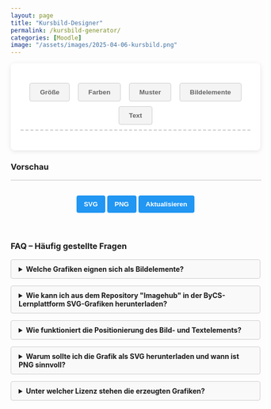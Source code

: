 ```yaml
---
layout: page
title: "Kursbild-Designer"
permalink: /kursbild-generator/
categories: [Moodle]
image: "/assets/images/2025-04-06-kursbild.png"
---
```

<style>
        h1 {
            text-align: center;
            color: #333;
        }
        .container {
            display: flex;
            flex-direction: column;
            gap: 20px;
            min-width: 350px;
        }
        .controls {
            background-color: white;
            padding: 20px;
            border-radius: 8px;
            box-shadow: 0 2px 10px rgba(0, 0, 0, 0.1);
        }
        .control-group {
            margin-bottom: 15px;
        }
        label {
            display: block;
            margin-bottom: 5px;
            font-weight: 600;
        }
       select,
        input {
            padding: 8px;
            border: 1px solid #ddd;
            border-radius: 4px;
        }
        .color-inputs,
        .size-inputs,
        .pattern-selection {
            display: grid;
            grid-template-columns: repeat(3, 1fr);
            gap: 10px;
            padding: 8px;
        }
        /* Für mittlere Bildschirme: nur zwei Spalten */
        @media (max-width: 768px) {
            .color-inputs,
            .size-inputs,
            .pattern-selection {
                grid-template-columns: repeat(2, 1fr);
            }
        }
        /* Für kleine Bildschirme: eine Spalte */
        @media (max-width: 480px) {
            .color-inputs,
            .size-inputs,
            .pattern-selection {
                grid-template-columns: 1fr;
            }
        }
        #text-color,
        .color-inputs input {
            padding: 0px;
        }
        button {
            background-color: #4caf50;
            color: white;
            border: none;
            padding: 10px 15px;
            border-radius: 4px;
            cursor: pointer;
            font-weight: 600;
            margin-top: 10px;
        }
        #svg-container {
            width: 100%;
            border: 1px solid #ddd;
            overflow: hidden;
            position: relative;
        }
        .download-section {
            margin-top: 20px;
            text-align: center;
        }
        #download-btn,
        #download-png-btn,
        #generate-btn {
            background-color: #2196f3;
        }
        #download-btn:hover {
            background-color: #0b7dda;
        }
        .pattern-selection label {
            display: flex;
            align-items: center;
            gap: 5px;
        }
        .pattern-selection input[type="radio"] {
            margin: 0;
        }

        .image-size-slider {
            margin-top: 10px;
        }
        .color-section {
            display: flex;
            flex-direction: column;
            gap: 10px;
        }
        .secondary-color-container {
            transition: opacity 0.3s;
        }

        .disabled {
            opacity: 0.5;
            pointer-events: none;
        }
        .hidden {
            display: none;
        }
        /* Style für die Navigation */
        .navigation {
            display: flex;
            flex-direction: row;
            flex-wrap: wrap;
            justify-content: space-around;
            margin-bottom: 20px;
            padding: 10px;
            border-bottom: dashed 2px #ccc;
        }
        /* Tablet: 2 Elemente pro Zeile */
        @media (max-width: 768px) {
            .navigation {
                justify-content: space-between;
            }
            .navigation>* {
                flex: 0 0 48%;
                margin-bottom: 10px;
            }
        }
        /* Smartphone: 1 Element pro Zeile */
        @media (max-width: 480px) {
            .navigation>* {
                flex: 0 0 100%;
            }
        }
        .tab-button {
            padding: 10px 20px;
            cursor: pointer;
            border: 1px solid #ccc;
            background-color: #f4f4f4;
            color: #656565;
        }
       .tab-button:hover {
            background-color: #ddd;
        }

        .tab-button.active {
            background-color: #3498db;
            color: white;
        }
        /* Style für den Inhalt der Tabs */
        .tab-content {
            display: none;
            margin-bottom: 12px;
            width: 600px;
        }
        .tab-content.active {
            display: contents;
        }
        details {
            margin-bottom: 1em;
            background: #f9f9f9;
            border: 1px solid #ccc;
            padding: 10px 15px;
            border-radius: 4px;
        }
        summary {
            cursor: pointer;
            font-weight: bold;
            outline: none;
        }
        summary::-webkit-details-marker {
            margin-right: 10px;
        }
        /* Modal Styles */
        .modal {
            position: fixed;
            z-index: 1000;
            left: 0;
            top: 0;
            width: 100%;
            height: 100%;
            background-color: rgba(0, 0, 0, 0.5);
            display: none;
        }
        .modal-content {
            background-color: white;
            margin: 15% auto;
            padding: 20px;
            border-radius: 8px;
            width: 80%;
            max-width: 400px;
            text-align: center;
            position: relative;
        }
        .close {
            position: absolute;
            right: 10px;
            top: 10px;
            background: none;
            border: none;
            font-size: 24px;
            cursor: pointer;
            color: #aaa;
            font-weight: bold;
        }
        .close:hover {
            color: #000;
        }
       .modal-content label {
            display: block;
            margin: 10px 0 5px;
        }
        .modal-content input[type="range"] {
            width: 100%;
        }
        .modal-content button {
            margin: 5px;
        }
        #modal-delete {
            background-color: #f44336;
        }
        #modal-delete:hover {
            background-color: #d32f2f;
        }
        .modal-content button {
            margin: 5px;
            padding: 8px 12px;
            border: none;
            border-radius: 4px;
            cursor: pointer;
        }
        #modal-bring-forward,
        #modal-send-back {
            background-color: #ffc107;
            /* Gelb für Layer-Verschiebung */
            color: #333;
        }
        #modal-bring-forward:hover:not(:disabled),
        #modal-send-back:hover:not(:disabled) {
            background-color: #e0a800;
        }
        #modal-bring-forward:disabled,
        #modal-send-back:disabled {
            background-color: #ccc;
            cursor: not-allowed;
        }
        #modal-bring-forward:disabled:hover,
        #modal-send-back:disabled:hover {
            background-color: #ccc;
            /* Tooltip via title-Attribut (nativ im Browser) */
        }
        #modal-duplicate {
            background-color: #9c27b0;
        }
        #modal-duplicate:hover {
            background-color: #7b1fa2;
        }
    </style>
<div class="controls">
        <div class="navigation">
            <button class="tab-button" onclick="openTab(event, 'options')">
                Größe
            </button>
            <button class="tab-button" onclick="openTab(event, 'colors')">
                Farben
            </button>
            <button class="tab-button" onclick="openTab(event, 'pattern')">
                Muster
            </button>
            <button class="tab-button" onclick="openTab(event, 'image')">
                Bildelemente
            </button>
            <button class="tab-button" onclick="openTab(event, 'text')">
                Text
            </button>
        </div>
<div class="tab-content" id="options">
            <div class="control-group">
                <label for="preset">Optimiert für</label>
                <select id="preset">
                    <option value="1800x390">Kursbild im Kurs</option>
                    <option value="1800x600">Kursbild in der Übersicht</option>
                    <option value="900x520">Drive Space</option>
                    <option value="600x600">Quadratisch</option>
                    <option value="1600x900">Lernlandkarte</option>
                    <option value="custom">Benutzerdefiniert</option>
                </select>
            </div>
            <div class="control-group hidden" id="custom-dimensions">
                <label>Abmessungen</label>
                <div class="size-inputs">
                    <div>
                        <label for="width">Breite (px)</label>
                        <input type="number" id="width" value="1800" min="200" max="2000" />
                    </div>
                    <div>
                        <label for="height">Höhe (px)</label>
                        <input type="number" id="height" value="360" min="100" max="900" />
                    </div>
                </div>
            </div>
        </div>
        <div class="tab-content" id="colors">
            <div class="control-group color-section">
                <label>Farbverlauf</label>
                <select id="gradient-type" style="max-width: 250px">
                    <option value="linear">Linear (Links nach Rechts)</option>
                    <option value="linear-top-bottom">Linear (Oben nach Unten)</option>
                    <option value="radial">Radial (Mitte nach Außen)</option>
                    <option value="diagonal">Diagonal</option>
                    <option value="none">Ohne</option>
                </select>
                <div class="color-inputs" id="color-selection">
                    <div>
                        <label for="primary-color">Primärfarbe</label>
                        <input type="color" id="primary-color" value="#3498db" />
                        <label><input type="checkbox" id="primary-transparent" />
                            Transparent</label>
                    </div>
                    <div class="secondary-color-container" id="secondary-color-container">
                        <label for="secondary-color">Sekundärfarbe</label>
                        <input type="color" id="secondary-color" value="#2ecc71" />
                        <label><input type="checkbox" id="secondary-transparent" />
                            Transparent</label>
                    </div>
                </div>
            </div>
        </div>
<div class="tab-content" id="pattern">
            <div class="control-group">
                <label>Hintergundmuster</label>
                <div class="pattern-selection" id="pattern-selection">
                    <label><input type="radio" name="pattern" value="ohne" checked />
                        Ohne</label>
                    <label><input type="radio" name="pattern" value="waves" /> Wellen</label>
                    <label><input type="radio" name="pattern" value="circles" />
                        Kreise</label>
                    <label><input type="radio" name="pattern" value="dots" /> Punkte</label>
                    <label><input type="radio" name="pattern" value="dabs" />
                        Sprenkel</label>
                    <label><input type="radio" name="pattern" value="stars" />
                        Sternenhimmel</label>
                    <label><input type="radio" name="pattern" value="lines" /> Linien</label>
                    <label><input type="radio" name="pattern" value="grid" /> Gitter</label>
                    <label><input type="radio" name="pattern" value="crosses" />
                        Kreuze</label>
                </div>
            </div>
            <label>Animationstyp</label>
            <select id="animation-type">
                <option value="none">Ohne</option>
                <option value="translate">Bewegung links nach rechts</option>
                <option value="translate2">Bewegung oben nach unten</option>
                <option value="fade">Ausblenden</option>
            </select>
            <br /><br />
            <label>Animationsgeschwindigkeit</label>
            <select id="animation-speed">
                <option value="slow">Langsam</option>
                <option value="medium" selected>Mittel</option>
                <option value="fast">Schnell</option>
            </select>
        </div>
<div class="tab-content" id="image">
            <label>Bild-Elemente hochladen (SVG)</label>
            <input type="file" id="image-upload" accept="image/svg+xml" multiple /><br /><br />
            <p>
                Klicke auf ein hochgeladenes Bild in der Vorschau, um es zu bearbeiten
                Positioniere per Drag & Drop.
            </p>
        </div>
<div class="tab-content" id="text">
            <div class="control-group">
                <div class="control-group">
                    <label for="text-input">Text hinzufügen:</label>
                    <input type="text" id="text-input" placeholder="Hier Text eingeben..." />
                </div>
                <!-- Text-Steuerelemente, anfangs ausgeblendet -->
                <div id="text-controls" class="hidden">
                    <div class="control-group">
                        <label for="text-size">Textgröße:</label>
                        <input type="range" id="text-size" min="10" max="500" value="40" />
                    </div>
                    <div>
                        <label for="text-color">Textfarbe</label>
                        <input type="color" id="text-color" value="#ffffff" />
                    </div>
                    <div class="control-group">
                        <label for="text-font">Schriftart:</label>
                        <select id="text-font">
                            <option value="Arial, sans-serif">Arial</option>
                            <option value="'Times New Roman', serif">
                                Times New Roman
                            </option>
                            <option value="'Courier New', monospace">Courier New</option>
                            <option value="Georgia, serif">Georgia</option>
                            <option value="Verdana, sans-serif">Verdana</option>
                            <option value="Impact, sans-serif">Impact</option>
                        </select>
                    </div>
                    <br />
                    <div class="control-group hidden">
                        <label for="text-position">Horizontale Position:</label>
                        <input type="range" id="text-position" min="0" max="100" value="50" />
                    </div>
                    <div class="control-group hidden">
                        <label for="text-position-y">Vertikale Position:</label>
                        <input type="range" id="text-position-y" min="-100" max="100" value="0" />
                    </div>
                    <button id="reset-text-position-btn" class="button">
                        Text zentrieren
                    </button>
                </div>
            </div>
        </div>
    </div>
<div class="preview">
        <h3>Vorschau</h3>
        <div id="svg-container"></div>
        <div class="download-section">
            <button id="download-btn">SVG</button>
            <button id="download-png-btn">PNG</button>
            <button id="generate-btn">Aktualisieren</button>
        </div>
</div>
<br /><br />
<h3>FAQ – Häufig gestellte Fragen</h3>
<details>
        <summary>Welche Grafiken eignen sich als Bildelemente?</summary>
        <p>
            Die Grafiken müssen im SVG-Format vorliegen. Geeignete Dateien kannst du
            aus dem Repository "Imagehub" in der ByCS-Lernplattform herunterladen.
        </p>
    </details>
<details>
        <summary>
            Wie kann ich aus dem Repository "Imagehub" in der ByCS-Lernplattform
            SVG-Grafiken herunterladen?
        </summary>
        <p>
            Gehe in der Lernplattform zu
            <a href="https://www.bycs.de/hilfe-und-tutorials/lernplattform/meine-dateien-fuer-lernende/index.html">Meine
                Dateien</a>
            und füge dort aus dem Imagehub die gewünschten Grafiken zu deinen
            Dateien hinzu. Nach dem Speichern kannst du Sie von dort bequem
            herunterladen. Achtung: Das Repository steht nur bayerischen Lehrkräften
            zu Verfügung.
        </p>
    </details>
<details>
        <summary>
            Wie funktioniert die Positionierung des Bild- und Textelements?
        </summary>
        <p>
            - Sobald du ein SVG hochgeladen hast, erscheint im Vorschaubereich dein
            Bild als ein verschiebbares Element.<br />
            - Du kannst das Bild und den Text mit der Maus oder per Finger (auf
            Touchscreens) verschieben.<br />
            - Die Bild- und Textgröße lässt sich über den Schieberegler
            einstellen.<br />
            - Mit dem Button „Position zurücksetzen“ wird die Bild- oder
            Textposition auf den Standard (zentrale Platzierung) zurückgesetzt.
        </p>
    </details>
<details>
        <summary>
            Warum sollte ich die Grafik als SVG herunterladen und wann ist PNG
            sinnvoll?
        </summary>
        <p>
            SVG (Scalable Vector Graphics) bietet den Vorteil, dass die Grafiken
            verlustfrei skaliert werden können und somit auf allen Bildschirmgrößen
            gestochen scharf aussehen. Dadurch eignet sich SVG besonders gut für
            moderne Web-Anwendungen und responsive Designs.<br /><br />
            Lade das PNG herunter, wenn du es als Bild im Drive Space verwenden
            möchtest, da SVG hier nicht unterstützt wird. PNG-Dateien sind
            rasterbasiert und unterstützen keine Animationen.
        </p>
    </details>
<details>
        <summary>Unter welcher Lizenz stehen die erzeugten Grafiken?</summary>
        <p>
            Die erzeugten Bilder stehen (abhängig von den hochgeladenen Bildelementen)
            unter der Lizenz
            <a href="https://creativecommons.org/publicdomain/zero/1.0/deed.de" target="_blank"
                rel="license noopener noreferrer">CC0 1.0</a>.
        </p>
</details>
<!-- Modal für Bildbearbeitung -->
<div id="imageModal" class="modal">
        <div class="modal-content">
            <button class="close" id="modal-close">&times;</button>
            <h3>Bild bearbeiten</h3>
            <label for="modal-size">Größe (%):</label>
            <input type="range" id="modal-size" min="25" max="300" value="100" />
            <br />
            <!-- Neue Buttons für Reihenfolge -->
            <button id="modal-bring-forward">Eine Ebene höher</button>
            <button id="modal-send-back">Eine Ebene tiefer</button>
            <br />
            <button id="modal-duplicate">Duplizieren</button>
            <br />
            <button id="modal-reset">Zentrieren</button>
            <button id="modal-delete">Löschen</button>
        </div>
    </div>
<script>
document.addEventListener("DOMContentLoaded", () => {
            const widthInput = document.getElementById("width");
            const heightInput = document.getElementById("height");
            // Wertebereich
            const widthMin = parseInt(widthInput.min);
            const widthMax = parseInt(widthInput.max);
            const heightMin = parseInt(heightInput.min);
            const heightMax = parseInt(heightInput.max);
            function validateInput(input, min, max) {
                let value = parseInt(input.value);
                if (isNaN(value)) {
                    input.value = min;
                    return;
                }
                if (value < min) {
                    input.value = min;
                    alert(`Wert zu klein! Mindestwert ist ${min}px.`);
                } else if (value > max) {
                    input.value = max;
                    alert(`Wert zu groß! Maximalwert ist ${max}px.`);
                }
            }
            widthInput.addEventListener("change", () => {
                validateInput(widthInput, widthMin, widthMax);
            });
            heightInput.addEventListener("change", () => {
                validateInput(heightInput, heightMin, heightMax);
            });
            // Funktion zur Validierung von Text (entfernt HTML-Tags)
            function validateTextInput(input) {
                let value = input.value;
                // Entfernt alle HTML-Tags aus dem Text
                const sanitizedValue = value.replace(/<\/?[^>]+(>|$)/g, "");
                // Setzt den bereinigten Text zurück, falls HTML-Tags vorhanden sind
                if (value !== sanitizedValue) {
                    input.value = sanitizedValue;
                    alert(
                        "HTML-Tags sind nicht erlaubt! Nur reiner Text ist zulässig."
                    );
                }
            }
            const textInput = document.getElementById("text-input");
            textInput.addEventListener("blur", () => {
                // 'blur' wird verwendet, wenn das Eingabefeld verlassen wird
                validateTextInput(textInput);
            });
        });
    </script>
<script>
        function escapeRegExp(string) {
            return string.replace(/[.*+?^${}()|[\]\\]/g, '\\$&');
        }
        let uploadedImages = [];
        let symbols = {}; // Speichert Symbol-Inhalte pro ID
        // offsets entfernt; stattdessen offset pro Instanz im image-Objekt
        let draggingId = null;
        let isDragging = false;
        let isClick = false;
        let startMouseX = 0;
        let startMouseY = 0;
        let currentX = 0;
        let currentY = 0;
        let initialX = 0;
        let initialY = 0;
        let dragThreshold = 5;
        let currentEditingImageId = null;
        function uniqifySvgIds(svgString, prefix) {
            const parser = new DOMParser();
            const doc = parser.parseFromString(svgString, "image/svg+xml");
            const idElements = doc.querySelectorAll("[id]");
            const idMap = new Map();
            idElements.forEach((el) => {
                const oldId = el.getAttribute("id");
                const newId = prefix + "-" + oldId;
                idMap.set(oldId, newId);
                el.setAttribute("id", newId);
            });
            const allElements = doc.querySelectorAll("*");
            allElements.forEach((el) => {
                for (let attr of el.attributes) {
                    if (
                        attr.value &&
                        attr.value.startsWith("url(#") &&
                        attr.value.endsWith(")")
                    ) {
                        const refId = attr.value.slice(5, -1);
                        if (idMap.has(refId)) {
                            el.setAttribute(attr.name, "url(#" + idMap.get(refId) + ")");
                        }
                    }
                }
            });
            return doc.documentElement.outerHTML;
        }
        function uniqifyCssClasses(svgString, prefix) {
            // Find <style> block
            const styleRegex = /<style[^>]*>([\s\S]*?)<\/style>/i;
            const styleMatch = svgString.match(styleRegex);
            if (!styleMatch) {
                return svgString;
            }
            let newStyleContent = styleMatch[1];
            const classRuleRegex = /\.\s*([a-zA-Z0-9_-]+)\s*{([^}]*)}/g;
            const classMap = {}; // oldClass -> newClass
            let match;
            // First pass: collect all unique class names and map to basename
            while ((match = classRuleRegex.exec(newStyleContent)) !== null) {
                const oldClass = match[1];
                // Assume basename is the part after the last '-', typically 'stN'
                const basename = oldClass.includes('-') ? oldClass.split('-').pop() : oldClass;
                if (!classMap[oldClass]) {
                    const newClass = prefix + "-" + basename;
                    classMap[oldClass] = newClass;
                }
            }
            // Second pass: replace in style content
            for (const [oldClass, newClass] of Object.entries(classMap)) {
                // Replace .oldClass with .newClass, followed by whitespace and then , or {
                const replaceRegex = new RegExp('\\.\\s*' + escapeRegExp(oldClass) + '\\s*(?=[,{])', 'g');
                newStyleContent = newStyleContent.replace(replaceRegex, '.' + newClass);
            }
            // Rebuild the <style> tag
            const oldStyle = styleMatch[0];
            const newStyle = oldStyle.replace(styleMatch[1], newStyleContent);
            let result = svgString.replace(styleRegex, newStyle);
            // Replace class attributes in elements
            for (const [oldClass, newClass] of Object.entries(classMap)) {
                // Regex to replace \boldClass\b with newClass in class attribute
                const classRegex = new RegExp('class\\s*=\\s*["\']([^"\']*?)\\b' + escapeRegExp(oldClass) + '\\b([^"\']*?)["\']', 'gi');
                result = result.replace(classRegex, (match, before, after) => {
                    return `class="${before}${newClass}${after}"`;
                });
            }
            return result;
    }
        document.addEventListener("DOMContentLoaded", function () {
            const generateBtn = document.getElementById("generate-btn");
            const downloadBtn = document.getElementById("download-btn");
            const downloadPngBtn = document.getElementById("download-png-btn");
            const svgContainer = document.getElementById("svg-container");
            const imageUpload = document.getElementById("image-upload");
            const gradientType = document.getElementById("gradient-type");
            const secondaryColorContainer = document.getElementById(
                "secondary-color-container"
            );
            const primaryColor = document.getElementById("primary-color");
            const secondaryColor = document.getElementById("secondary-color");
            // Text-Elemente
            const textInput = document.getElementById("text-input");
            const textSizeSlider = document.getElementById("text-size");
            const textPositionSlider = document.getElementById("text-position");
            const textPositionSliderY = document.getElementById("text-position-y");
            const textColorPicker = document.getElementById("text-color");
            const resetTextPositionBtn = document.getElementById(
                "reset-text-position-btn"
            );
            const textFontSelect = document.getElementById("text-font");
            let headerText = "";
            generateBtn.addEventListener("click", generateHeader);
            downloadBtn.addEventListener("click", downloadSVG);
            downloadPngBtn.addEventListener("click", downloadPNG);
            imageUpload.addEventListener("change", handleImageUpload);
            gradientType.addEventListener("change", toggleSecondaryColor);
            primaryColor.addEventListener("input", generateHeader);
            secondaryColor.addEventListener("input", generateHeader);
            document
                .getElementById("primary-transparent")
                .addEventListener("change", generateHeader);
            document
                .getElementById("secondary-transparent")
                .addEventListener("change", generateHeader);
            document
                .getElementById("pattern-selection")
                .addEventListener("change", generateHeader);
            document
                .getElementById("animation-type")
                .addEventListener("change", generateHeader);
            document
                .getElementById("animation-speed")
                .addEventListener("change", generateHeader);
            document
                .getElementById("width")
                .addEventListener("input", generateHeader);
            document
                .getElementById("height")
                .addEventListener("input", generateHeader);
            // Text-Event-Listener
            textInput.addEventListener("input", updateHeaderText);
            textSizeSlider.addEventListener("input", generateHeader);
            textPositionSlider.addEventListener("input", generateHeader);
            textPositionSliderY.addEventListener("input", generateHeader);
            textColorPicker.addEventListener("input", generateHeader);
            resetTextPositionBtn.addEventListener("click", resetTextPosition);
            if (textFontSelect) {
                textFontSelect.addEventListener("change", generateHeader);
            }
            // Modal-Event-Listener
            document.getElementById("modal-size").addEventListener("input", (e) => {
                if (currentEditingImageId) {
                    const img = uploadedImages.find(
                        (i) => i.id === currentEditingImageId
                    );
                    if (img) {
                        img.size = parseInt(e.target.value);
                        generateHeader();
                    }
                }
            });
            document.getElementById("modal-reset").addEventListener("click", () => {
                if (currentEditingImageId) {
                    const img = uploadedImages.find(
                        (i) => i.id === currentEditingImageId
                    );
                    if (img) {
                        img.size = 100;
                        img.posX = 50;
                        img.posY = 0;
                        img.offset = 1; // Reset offset auch
                        document.getElementById("modal-size").value = 100;
                        generateHeader();
                    }
                }
            });
            document
                .getElementById("modal-delete")
                .addEventListener("click", () => {
                    if (currentEditingImageId) {
                        uploadedImages = uploadedImages.filter(
                            (i) => i.id !== currentEditingImageId
                        );
                        closeModal();
                        generateHeader();
                    }
                });
            document
                .getElementById("modal-duplicate")
                .addEventListener("click", () => {
                    if (currentEditingImageId) {
                        const originalImg = uploadedImages.find(
                            (i) => i.id === currentEditingImageId
                        );
                        if (originalImg) {
                            // Generiere neue unique ID für die Instanz (nicht für Symbol)
                            const newInstanceId = "inst" + Date.now() + "-" + Math.floor(Math.random() * 1000);
                            // Verwende den offset der zu duplizierenden Instanz (pro Instanz)
                            const thisOffset = originalImg.offset || 1; // Fallback zu 1
                            // Versetze die Position der Kopie um den aktuellen offset der originalen Instanz
                            const newPosX = Math.max(0, Math.min(100, originalImg.posX + thisOffset));
                            const newPosY = Math.max(-100, Math.min(100, originalImg.posY + thisOffset));
                            // Füge die neue Instanz hinzu (verweist auf dasselbe Symbol), mit eigenem offset=1 für ihre Chain
                            uploadedImages.push({
                                id: newInstanceId,
                                symbolId: originalImg.symbolId,
                                size: originalImg.size,
                                posX: newPosX,
                                posY: newPosY,
                                aspectRatio: originalImg.aspectRatio,
                                offset: 1 // Jede neue Instanz startet mit eigenem offset=1
                            });
                            // Erhöhe den offset der originalen Instanz um 1 für nächste Duplizierung von ihr
                            originalImg.offset = (originalImg.offset || 1) + 1;
                            generateHeader();
                        }
                    }
                });
            document
                .getElementById("modal-close")
                .addEventListener("click", closeModal);
            const modal = document.getElementById("imageModal");
            window.addEventListener("click", (e) => {
                if (e.target === modal) {
                    closeModal();
                }
            });
            function closeModal() {
                modal.style.display = "none";
                currentEditingImageId = null;
            }
            function updateButtonStates() {
                if (!currentEditingImageId || uploadedImages.length <= 1) {
                    // Bei <=1 Image: Beide deaktivieren
                    const bringForwardBtn = document.getElementById(
                        "modal-bring-forward"
                    );
                    const sendBackBtn = document.getElementById("modal-send-back");
                    bringForwardBtn.disabled = true;
                    sendBackBtn.disabled = true;
                    bringForwardBtn.style.opacity = "0.5";
                    sendBackBtn.style.opacity = "0.5";
                    bringForwardBtn.title = ""; // Tooltip zurücksetzen
                    sendBackBtn.title = "";
                    return;
                }
                const currentIndex = uploadedImages.findIndex(
                    (i) => i.id === currentEditingImageId
                );
                const bringForwardBtn = document.getElementById(
                    "modal-bring-forward"
                );
                const sendBackBtn = document.getElementById("modal-send-back");
                // Eine Ebene höher: Deaktivieren, wenn schon letztes (Index == length-1)
                bringForwardBtn.disabled = currentIndex === uploadedImages.length - 1;
                bringForwardBtn.style.opacity = bringForwardBtn.disabled
                    ? "0.5"
                    : "1";
                bringForwardBtn.title = bringForwardBtn.disabled
                    ? "Das Bild ist schon ganz oben."
                    : "";
                // Eine Ebene tiefer: Deaktivieren, wenn schon erstes (Index == 0)
                sendBackBtn.disabled = currentIndex === 0;
                sendBackBtn.style.opacity = sendBackBtn.disabled ? "0.5" : "1";
                sendBackBtn.title = sendBackBtn.disabled
                    ? "Das Bild ist schon ganz unten."
                    : "";
            }
            document
                .getElementById("modal-bring-forward")
                .addEventListener("click", () => {
                    if (
                        currentEditingImageId &&
                        !document.getElementById("modal-bring-forward").disabled
                    ) {
                        const currentIndex = uploadedImages.findIndex(
                            (i) => i.id === currentEditingImageId
                        );
                        if (
                            currentIndex > -1 &&
                            currentIndex < uploadedImages.length - 1
                        ) {
                            // Schrittweise: Verschiebe um 1 nach vorne (Index +1)
                            const [movedImage] = uploadedImages.splice(currentIndex, 1);
                            uploadedImages.splice(currentIndex + 1, 0, movedImage); // Neu: Einfügen an +1
                            generateHeader();
                            updateButtonStates(); // Zustände updaten
                        }
                    }
                });
            document
                .getElementById("modal-send-back")
                .addEventListener("click", () => {
                    if (
                        currentEditingImageId &&
                        !document.getElementById("modal-send-back").disabled
                    ) {
                        const currentIndex = uploadedImages.findIndex(
                            (i) => i.id === currentEditingImageId
                        );
                        if (currentIndex > 0) {
                            // Schrittweise: Verschiebe um 1 nach hinten (Index -1)
                            const [movedImage] = uploadedImages.splice(currentIndex, 1);
                            uploadedImages.splice(currentIndex - 1, 0, movedImage); // Neu: Einfügen an -1
                            generateHeader();
                            updateButtonStates(); // Zustände updaten
                        }
                    }
                });
            function openModal(imgId) {
                currentEditingImageId = imgId;
                const img = uploadedImages.find((i) => i.id === imgId);
                if (img) {
                    document.getElementById("modal-size").value = img.size;
                }
                // Buttons für Reihenfolge nur aktivieren, wenn mehr als ein Image vorhanden
                const bringForwardBtn = document.getElementById(
                    "modal-bring-forward"
                );
                const sendBackBtn = document.getElementById("modal-send-back");
                if (uploadedImages.length > 1) {
                    bringForwardBtn.disabled = false;
                    sendBackBtn.disabled = false;
                    bringForwardBtn.style.opacity = "1";
                    sendBackBtn.style.opacity = "1";
                } else {
                    bringForwardBtn.disabled = true;
                    sendBackBtn.disabled = true;
                    bringForwardBtn.style.opacity = "0.5";
                    sendBackBtn.style.opacity = "0.5";
                }
                updateButtonStates(); // Zustände updaten
                modal.style.display = "block";
            }
            function updateHeaderText() {
                headerText = textInput.value;
                if (headerText.trim() !== "") {
                    document.getElementById("text-controls").classList.remove("hidden");
                }
                generateHeader();
            }
            function toggleSecondaryColor() {
                if (gradientType.value === "none") {
                    secondaryColorContainer.classList.add("disabled");
                } else {
                    secondaryColorContainer.classList.remove("disabled");
                }
                generateHeader();
            }
            function handleImageUpload(event) {
                Array.from(event.target.files).forEach((file) => {
                    if (file && file.type === "image/svg+xml") {
                        const reader = new FileReader();
                        reader.onload = function (e) {
                            let uploadedImage = e.target.result;
                            const parser = new DOMParser();
                            const svgDoc = parser.parseFromString(
                                uploadedImage,
                                "image/svg+xml"
                            );
                            const svgElement = svgDoc.documentElement;
                            let svgWidth =
                                svgElement.getAttribute("width") ||
                                svgElement.getAttribute("viewBox")?.split(" ")[2];
                            let svgHeight =
                                svgElement.getAttribute("height") ||
                                svgElement.getAttribute("viewBox")?.split(" ")[3];
                            if (svgWidth && typeof svgWidth === "string")
                                svgWidth = parseFloat(svgWidth);
                            if (svgHeight && typeof svgHeight === "string")
                                svgHeight = parseFloat(svgHeight);
                            if (
                                !svgElement.getAttribute("viewBox") &&
                                svgWidth &&
                                svgHeight
                            ) {
                                svgElement.setAttribute(
                                    "viewBox",
                                    `0 0 ${svgWidth} ${svgHeight}`
                                );
                            }
                            let aspectRatio = 1;
                            if (svgWidth && svgHeight) {
                                aspectRatio = svgHeight / svgWidth;
                            }
                            // Generiere unique Prefix für Symbol
                            const uniquePrefix =
                                "sym" + Date.now() + "-" + Math.floor(Math.random() * 1000);
                            // Uniqifiziere IDs und Klassen für das Symbol
                            let uniqContent = uniqifySvgIds(
                                svgElement.outerHTML,
                                uniquePrefix
                            );
                            uniqContent = uniqifyCssClasses(uniqContent, uniquePrefix);
                            // Speichere Symbol-Inhalt mit viewBox
                            symbols[uniquePrefix] = `<symbol id="${uniquePrefix}" viewBox="0 0 ${svgWidth || 100} ${svgHeight || 100}">${uniqContent}</symbol>`;
                            // Generiere unique ID für die erste Instanz
                            const uniqueInstanceId = "inst" + Date.now() + "-" + Math.floor(Math.random() * 1000);
                            // Füge die erste Instanz zum Array hinzu, mit offset: 1
                            uploadedImages.push({
                                id: uniqueInstanceId,
                                symbolId: uniquePrefix,
                                size: 100,
                                posX: 50,
                                posY: 0,
                                aspectRatio: aspectRatio,
                                offset: 1 // Jede Instanz startet mit offset=1
                            });
                            generateHeader();
                        };
                        reader.readAsText(file);
                    } else {
                        alert("Bitte eine SVG-Datei hochladen.");
                    }
                });
            }
            function generateHeader() {
                const width = parseInt(document.getElementById("width").value);
                const height = parseInt(document.getElementById("height").value);
                const primaryTransparent = document.getElementById(
                    "primary-transparent"
                ).checked;
                const secondaryTransparent = document.getElementById(
                    "secondary-transparent"
                ).checked;
                const primaryColorValue = primaryTransparent
                    ? "transparent"
                    : primaryColor.value;
                const secondaryColorValue = secondaryTransparent
                    ? "transparent"
                    : secondaryColor.value;
                const pattern = document.querySelector(
                    'input[name="pattern"]:checked'
                ).value;
                const speed = document.getElementById("animation-speed").value;
                const animationType = document.getElementById("animation-type").value;
                const gradientTypeValue = gradientType.value;
                const duration = speed === "slow" ? 15 : speed === "fast" ? 5 : 10;
                // Text-Parameter
                const textSize = parseInt(textSizeSlider.value);
                const textPosition = parseInt(textPositionSlider.value);
                const textPositionY = parseInt(textPositionSliderY.value);
                const textColor = textColorPicker.value;
                let textFont = "Arial, sans-serif";
                if (textFontSelect) {
                    textFont = textFontSelect.value;
                }
                let gradientDef = "";
                let fillColor = "";
                if (gradientTypeValue === "none") {
                    fillColor = `fill="${primaryColorValue}"`;
                } else {
                    const gradientId = "bg-gradient";
                    fillColor = `fill="url(#${gradientId})"`;
                    if (gradientTypeValue === "linear") {
                        gradientDef = `<linearGradient id="${gradientId}" x1="0%" y1="0%" x2="100%" y2="0%"><stop offset="0%" stop-color="${primaryColorValue}" /><stop offset="100%" stop-color="${secondaryColorValue}" /></linearGradient>`;
                    } else if (gradientTypeValue === "linear-top-bottom") {
                        gradientDef = `<linearGradient id="${gradientId}" x1="0%" y1="0%" x2="0%" y2="100%"><stop offset="0%" stop-color="${primaryColorValue}" /><stop offset="100%" stop-color="${secondaryColorValue}" /></linearGradient>`;
                    } else if (gradientTypeValue === "radial") {
                        gradientDef = `<radialGradient id="${gradientId}" cx="50%" cy="50%" r="70%" fx="50%" fy="50%"><stop offset="0%" stop-color="${primaryColorValue}" /><stop offset="100%" stop-color="${secondaryColorValue}" /></radialGradient>`;
                    } else if (gradientTypeValue === "diagonal") {
                        gradientDef = `<linearGradient id="${gradientId}" x1="0%" y1="0%" x2="100%" y2="100%"><stop offset="0%" stop-color="${primaryColorValue}" /><stop offset="100%" stop-color="${secondaryColorValue}" /></linearGradient>`;
                    }
                }
                // Sammle alle Symbole in defs
                let symbolDefs = Object.values(symbols).join("");
                // Bildelemente erstellen mit <use>
                let uploadedImageElements = "";
                uploadedImages.forEach((image) => {
                    const imgWidth = ((width / 4) * image.size) / 100;
                    const imgHeight = imgWidth * image.aspectRatio;
                    const posX = (image.posX / 100) * (width + imgWidth) - imgWidth;
                    const posY =
                        ((image.posY + 100) / 200) * (height + imgHeight) - imgHeight;
                    uploadedImageElements += `
                <use 
                    id="draggable-image-${image.id}" 
                    data-image-id="${image.id}"
                    xlink:href="#${image.symbolId}" 
                    x="${posX}" 
                    y="${posY}"
                    width="${imgWidth}" 
                    height="${imgHeight}" 
                    style="overflow: visible; cursor: move;"
                />
            `;
                });
                // Text-Element erstellen
                let textElement = "";
                if (headerText && headerText.trim() !== "") {
                    const fontSize = Math.max(10, Math.min(500, textSize)); // Begrenze Schriftgröße zwischen 10 und 500
                    // Positionierung ähnlich wie beim Bild
                    const posX = (textPosition / 100) * width;
                    const posY = ((textPositionY + 100) / 200) * height;
                    textElement = `
                <text 
                    id="draggable-text" 
                    x="${posX}" 
                    y="${posY}" 
                    font-family="${textFont}" 
                    font-size="${fontSize}" 
                    fill="${textColor}" 
                    text-anchor="middle" 
                    dominant-baseline="middle"
                    style="cursor: move; user-select: none;"
                >${headerText}</text>
            `;
                }
                // SVG zusammenbauen
                const svg = `<svg xmlns="http://www.w3.org/2000/svg" xmlns:xlink="http://www.w3.org/1999/xlink" viewBox="0 0 ${width} ${height}" width="100%" height="100%">
            <defs>${gradientDef}${symbolDefs}${createPattern(
                    pattern,
                    primaryColorValue,
                    duration,
                    animationType
                )}</defs>
            <rect width="100%" height="100%" ${fillColor} />
            <rect width="100%" height="100%" fill="url(#${pattern}-pattern)" />
            ${uploadedImageElements}
            ${textElement}
        </svg>`;
                svgContainer.innerHTML = svg;
                // Drag-Events für Text-Element
                if (headerText && headerText.trim() !== "") {
                    const draggableText = document.getElementById("draggable-text");
                    if (draggableText) {
                        draggableText.addEventListener("mousedown", function (e) {
                            draggingId = "text";
                            startDragging(e, true);
                        });
                        draggableText.addEventListener(
                            "touchstart",
                            function (e) {
                                draggingId = "text";
                                startDragging(e, true);
                            },
                            { passive: false }
                        );
                    }
                }
                // Drag-Events für Bildelemente
                uploadedImages.forEach((image) => {
                    const draggable = document.getElementById(
                        `draggable-image-${image.id}`
                    );
                    if (draggable) {
                        draggable.addEventListener("mousedown", function (e) {
                            draggingId = image.id;
                            startDragging(e, false);
                        });
                        draggable.addEventListener(
                            "touchstart",
                            function (e) {
                                draggingId = image.id;
                                startDragging(e, false);
                            },
                            { passive: false }
                        );
                    }
                });
                // Gemeinsame Drag-Events
                document.addEventListener("mousemove", drag);
                document.addEventListener("mouseup", stopDragging);
                document.addEventListener("touchmove", drag, { passive: false });
                document.addEventListener("touchend", stopDragging, {
                    passive: false,
                });
            }
            function startDragging(e, isText) {
                e.preventDefault();
                isDragging = true;
                isClick = true;
                const rect = svgContainer.getBoundingClientRect();
                if (e.type === "touchstart") {
                    initialX = e.touches[0].clientX - rect.left;
                    initialY = e.touches[0].clientY - rect.top;
                    startMouseX = e.touches[0].clientX;
                    startMouseY = e.touches[0].clientY;
                } else {
                    initialX = e.clientX - rect.left;
                    initialY = e.clientY - rect.top;
                    startMouseX = e.clientX;
                    startMouseY = e.clientY;
                }
                if (isText) {
                    const draggableText = document.getElementById("draggable-text");
                    currentX = parseFloat(
                        draggableText ? draggableText.getAttribute("x") : 0
                    );
                    currentY = parseFloat(
                        draggableText ? draggableText.getAttribute("y") : 0
                    );
                } else {
                    const draggable = document.getElementById(
                        `draggable-image-${draggingId}`
                    );
                    currentX = parseFloat(draggable ? draggable.getAttribute("x") : 0);
                    currentY = parseFloat(draggable ? draggable.getAttribute("y") : 0);
                }
            }
            function drag(e) {
                if (!isDragging) return;
                e.preventDefault();
                const rect = svgContainer.getBoundingClientRect();
                const width = parseInt(document.getElementById("width").value);
                const height = parseInt(document.getElementById("height").value);
                let newX, newY;
                let clientX, clientY;
                if (e.type === "touchmove") {
                    clientX = e.touches[0].clientX;
                    clientY = e.touches[0].clientY;
                    newX = clientX - rect.left;
                    newY = clientY - rect.top;
                } else {
                    clientX = e.clientX;
                    clientY = e.clientY;
                    newX = clientX - rect.left;
                    newY = clientY - rect.top;
                }
                const dx = newX - initialX;
                const dy = newY - initialY;
                // Detect if it's a click or drag
                const mouseDX = Math.abs(clientX - startMouseX);
                const mouseDY = Math.abs(clientY - startMouseY);
                if (mouseDX > dragThreshold || mouseDY > dragThreshold) {
                    isClick = false;
                }
                if (draggingId === "text") {
                    // Text verschieben
                    const updatedX = currentX + dx;
                    const updatedY = currentY + dy;
                    // Begrenze die Position
                    const boundedX = Math.max(0, Math.min(updatedX, width));
                    const boundedY = Math.max(0, Math.min(updatedY, height));
                    const draggableText = document.getElementById("draggable-text");
                    if (draggableText) {
                        draggableText.setAttribute("x", boundedX);
                        draggableText.setAttribute("y", boundedY);
                    }
                    // Berechne die Slider-Werte
                    const posXPercentage = (boundedX / width) * 100; // 0-100
                    const posYPercentage = (boundedY / height) * 200 - 100; // -100 bis 100
                    textPositionSlider.value = Math.round(
                        Math.max(0, Math.min(100, posXPercentage))
                    );
                    textPositionSliderY.value = Math.round(
                        Math.max(-100, Math.min(100, posYPercentage))
                    );
                } else if (draggingId) {
                    // Bild verschieben
                    const img = uploadedImages.find((i) => i.id === draggingId);
                    if (img) {
                        const imgWidth = ((width / 4) * img.size) / 100;
                        const imgHeight = imgWidth * img.aspectRatio;
                        const updatedX = currentX + dx;
                        const updatedY = currentY + dy;
                        // Begrenze die Position
                        const boundedX = Math.max(-imgWidth, Math.min(updatedX, width));
                        const boundedY = Math.max(-imgHeight, Math.min(updatedY, height));
                        const draggable = document.getElementById(
                            `draggable-image-${draggingId}`
                        );
                        if (draggable) {
                            draggable.setAttribute("x", boundedX);
                            draggable.setAttribute("y", boundedY);
                        }
                        // Update array
                        img.posX = ((boundedX + imgWidth) / (width + imgWidth)) * 100;
                        img.posY =
                            ((boundedY + imgHeight) / (height + imgHeight)) * 200 - 100;
                        // Offset bleibt unverändert beim manuellen Verschieben
                    }
                }
            }
            function stopDragging() {
                if (isClick && draggingId && draggingId !== "text") {
                    openModal(draggingId);
                }
                isDragging = false;
                draggingId = null;
                isClick = false;
            }
            function resetTextPosition() {
                textPositionSlider.value = 50; // Mitte auf X-Achse
                textPositionSliderY.value = 0; // Mitte auf Y-Achse
                generateHeader();
            }
            // Rest des Codes bleibt gleich
            function createPattern(type, color, duration, animation) {
                const duration_translate = duration;
                const duration_scale = duration * 8;
                const duration_rotate = duration * 32;
                const duration_fade = duration;
                let patternColor = color;
                if (color !== "transparent") {
                    const r = parseInt(color.slice(1, 3), 16);
                    const g = parseInt(color.slice(3, 5), 16);
                    const b = parseInt(color.slice(5, 7), 16);
                    const brightness = (r * 299 + g * 587 + b * 114) / 1000;
                    if (brightness > 128) {
                        const darkerR = Math.max(0, r - 50);
                        const darkerG = Math.max(0, g - 50);
                        const darkerB = Math.max(0, b - 50);
                        patternColor = `rgba(${darkerR}, ${darkerG}, ${darkerB}, 0.7)`;
                    } else {
                        const lighterR = Math.min(255, r + 50);
                        const lighterG = Math.min(255, g + 50);
                        const lighterB = Math.min(255, b + 50);
                        patternColor = `rgba(${lighterR}, ${lighterG}, ${lighterB}, 0.7)`;
                    }
                }
                let shape = '';
                if (type === "ohne") {
                    shape = '';
                } else if (type === "waves") {
                    shape = `<path d="M-50 25 C-30 10, -10 10, 0 25 C10 40, 30 40, 50 25 C70 10, 90 10, 100 25 C110 40, 130 40, 150 25 C170 10, 190 10, 200 25 C210 40, 230 40, 250 25" stroke="${patternColor}" stroke-width="5" fill="none" /><path d="M150 25 C170 10, 190 10, 200 25 C210 40, 230 40, 250 25 C270 10, 290 10, 310 25 C320 40, 340 40, 360 25 C370 10, 390 10, 400 25" stroke="${patternColor}" stroke-width="1" fill="none" />`;
                } else if (type === "circles") {
                    shape = `<circle cx="30" cy="30" r="20" fill="none" stroke="${patternColor}" stroke-width="2" /><circle cx="90" cy="30" r="20" fill="none" stroke="${patternColor}" stroke-width="2" />`;
                } else if (type === "dots") {
                    shape = `<circle cx="15" cy="15" r="3" fill="${patternColor}" /><circle cx="45" cy="15" r="3" fill="${patternColor}" />`;
                } else if (type === "dabs") {
                    shape = `<circle cx="50" cy="20" r="2" fill="${patternColor}" /><circle cx="70" cy="30" r="2" fill="${patternColor}" /><circle cx="90" cy="40" r="2" fill="${patternColor}" /><circle cx="110" cy="50" r="2" fill="${patternColor}" />`;
                } else if (type === "stars") {
                    shape = `<circle cx="10" cy="10" r="2" fill="${patternColor}" /><circle cx="30" cy="50" r="2" fill="${patternColor}" /><circle cx="70" cy="80" r="2" fill="${patternColor}" /><circle cx="120" cy="20" r="2" fill="${patternColor}" /><circle cx="150" cy="60" r="2" fill="${patternColor}" />`;
                } else if (type === "lines") {
                    shape = `
                <line x1="30" y1="0" x2="30" y2="100%" stroke="${patternColor}" stroke-width="2" />
                <line x1="90" y1="0" x2="90" y2="100%" stroke="${patternColor}" stroke-width="2" />
            `;
                } else if (type === "grid") {
                    shape = `
                <line x1="30" y1="0" x2="30" y2="100%" stroke="${patternColor}" stroke-width="2" />
                <line x1="90" y1="0" x2="90" y2="100%" stroke="${patternColor}" stroke-width="2" />
                <line x1="0" y1="30" x2="100%" y2="30" stroke="${patternColor}" stroke-width="2" />
                <line x1="0" y1="90" x2="100%" y2="90" stroke="${patternColor}" stroke-width="2" />
            `;
                } else if (type === "crosses") {
                    shape = `
                <line x1="10" y1="10" x2="20" y2="20" stroke="${patternColor}" stroke-width="2" />
                <line x1="20" y1="10" x2="10" y2="20" stroke="${patternColor}" stroke-width="2" />
                <line x1="40" y1="10" x2="50" y2="20" stroke="${patternColor}" stroke-width="2" />
                <line x1="50" y1="10" x2="40" y2="20" stroke="${patternColor}" stroke-width="2" />
            `;
                }
                const size =
                    type === "dots" || type === "crosses"
                        ? 30
                        : type === "circles"
                            ? 60
                            : type === "grid" || type === "lines"
                                ? 60
                                : 100;
                let anim = "";
                let patternContent = shape;
                // Animationen werden auf ein <g>-Element angewendet, nicht auf patternTransform
                if (animation !== "none") {
                    if (animation === "translate") {
                        anim = `<animateTransform attributeName="transform" type="translate" values="-${size},0;0,0;" dur="${duration_translate}s" repeatCount="indefinite" />`;
                    } else if (animation === "translate2") {
                        anim = `<animateTransform attributeName="transform" type="translate" from="0 0" to="0 ${size}" dur="${duration_translate}s" repeatCount="indefinite" />`;
                    } else if (animation === "fade") {
                        anim = `<animate attributeName="opacity" values="1;0.1;1" dur="${duration_fade}s" repeatCount="indefinite" />`;
                    }
                    // Umhüllen der Formen mit einem <g>-Element, das die Animation trägt
                    patternContent = `<g>${anim}${shape}</g>`;
                    if (animation === "translate2") {
                        patternContent = `
                <g>
                    ${anim}
                    <g>${shape}</g>
                    <g transform="translate(0, -${size})">${shape}</g>
                </g>
            `;
                    }
                }
                if (type === "none") {
                    return "";
                }
                return `
        <pattern id="${type}-pattern" patternUnits="userSpaceOnUse" width="${size}" height="${size}">
            ${patternContent}
        </pattern>
    `;
            }
            function downloadSVG() {
                const svg = svgContainer.innerHTML;
                const blob = new Blob([svg], { type: "image/svg+xml" });
                const url = URL.createObjectURL(blob);
                const link = document.createElement("a");
                link.href = url;
                link.download = "header.svg";
                link.click();
                URL.revokeObjectURL(url);
            }
            function downloadPNG() {
                const width = parseInt(document.getElementById("width").value, 10);
                const height = parseInt(document.getElementById("height").value, 10);
                const svg = svgContainer.innerHTML;
                const svgBlob = new Blob([svg], { type: "image/svg+xml" });
                const svgUrl = URL.createObjectURL(svgBlob);
                const img = new Image();
                img.onload = function () {
                    const canvas = document.createElement("canvas");
                    const ctx = canvas.getContext("2d");
                    canvas.width = width;
                    canvas.height = height;
                    ctx.drawImage(img, 0, 0, width, height);
                    canvas.toBlob(function (blob) {
                        const url = URL.createObjectURL(blob);
                        const link = document.createElement("a");
                        link.href = url;
                        link.download = "header.png";
                        link.click();
                        URL.revokeObjectURL(url);
                    }, "image/png");
                };
                img.src = svgUrl;
            }
            const presetSelect = document.getElementById("preset");
            const widthInput = document.getElementById("width");
            const heightInput = document.getElementById("height");
            const customDimensions = document.getElementById("custom-dimensions");
            function setDimensions(value) {
                if (value === "custom") {
                    customDimensions.classList.remove("hidden");
                } else {
                    customDimensions.classList.add("hidden");
                    const dimensions = value.split("x");
                    if (dimensions.length === 2) {
                        widthInput.value = dimensions[0];
                        heightInput.value = dimensions[1];
                    }
                }
            }
            // Initialisiere die Dimensionen
            setDimensions(presetSelect.value);
            presetSelect.addEventListener("change", (e) => {
                setDimensions(e.target.value);
                generateHeader();
            });
            // Initial Header generieren
            generateHeader();
        });
    </script>
<script>
        function openTab(event, tabName) {
            // Alle Tab-Contents ausblenden
            var i, tabContents, tabButtons;
            tabContents = document.getElementsByClassName("tab-content");
            for (i = 0; i < tabContents.length; i++) {
                tabContents[i].classList.remove("active");
            }
            // Alle Tab-Buttons deaktivieren
            tabButtons = document.getElementsByClassName("tab-button");
            for (i = 0; i < tabButtons.length; i++) {
                tabButtons[i].classList.remove("active");
            }
            // Den aktuellen Tab anzeigen und Button aktivieren
            document.getElementById(tabName).classList.add("active");
            event.currentTarget.classList.add("active");
        }
        // Öffne die erste Option beim Laden der Seite
        document.addEventListener("DOMContentLoaded", function () {
            document.querySelector(".tab-button").click();
        });
    </script>
